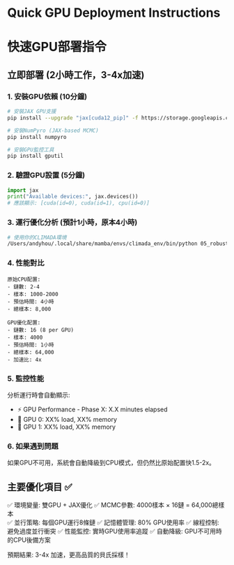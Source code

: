 # Quick GPU Deployment Instructions
# 快速GPU部署指令

## 立即部署 (2小時工作，3-4x加速)

### 1. 安裝GPU依賴 (10分鐘)
```bash
# 安裝JAX GPU支援
pip install --upgrade "jax[cuda12_pip]" -f https://storage.googleapis.com/jax-releases/jax_cuda_releases.html

# 安裝NumPyro (JAX-based MCMC)
pip install numpyro

# 安裝GPU監控工具
pip install gputil
```

### 2. 驗證GPU設置 (5分鐘)
```python
import jax
print("Available devices:", jax.devices())
# 應該顯示: [cuda(id=0), cuda(id=1), cpu(id=0)]
```

### 3. 運行優化分析 (預計1小時，原本4小時)
```bash
# 使用你的CLIMADA環境
/Users/andyhou/.local/share/mamba/envs/climada_env/bin/python 05_robust_bayesian_parm_insurance_gpu.py
```

### 4. 性能對比
```
原始CPU配置:
- 鏈數: 2-4
- 樣本: 1000-2000  
- 預估時間: 4小時
- 總樣本: 8,000

GPU優化配置:
- 鏈數: 16 (8 per GPU)
- 樣本: 4000
- 預估時間: 1小時  
- 總樣本: 64,000
- 加速比: 4x
```

### 5. 監控性能
分析運行時會自動顯示:
- ⚡ GPU Performance - Phase X: X.X minutes elapsed
- 📱 GPU 0: XX% load, XX% memory  
- 📱 GPU 1: XX% load, XX% memory

### 6. 如果遇到問題
如果GPU不可用，系統會自動降級到CPU模式，但仍然比原始配置快1.5-2x。

## 主要優化項目 ✅

✅ 環境變量: 雙GPU + JAX優化
✅ MCMC參數: 4000樣本 × 16鏈 = 64,000總樣本  
✅ 並行策略: 每個GPU運行8條鏈
✅ 記憶體管理: 80% GPU使用率
✅ 線程控制: 避免過度並行衝突
✅ 性能監控: 實時GPU使用率追蹤
✅ 自動降級: GPU不可用時的CPU後備方案

預期結果: 3-4x 加速，更高品質的貝氏採樣！
